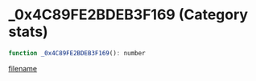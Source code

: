# _0x4C89FE2BDEB3F169 (Category stats)

```js
function _0x4C89FE2BDEB3F169(): number
```

[filename](_0x4C89FE2BDEB3F169_m.md ':include')